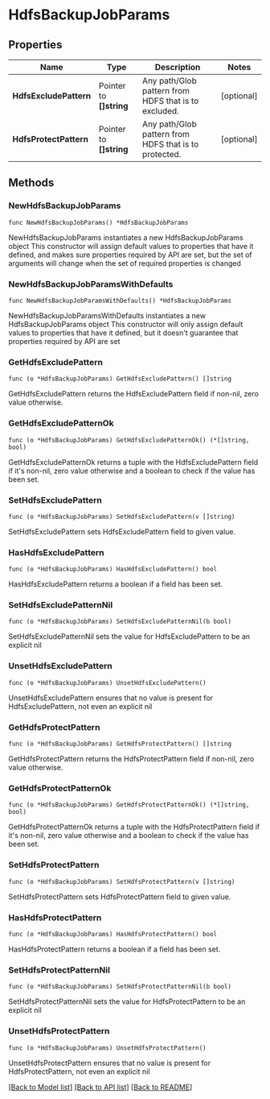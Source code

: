 # HdfsBackupJobParams

## Properties

Name | Type | Description | Notes
------------ | ------------- | ------------- | -------------
**HdfsExcludePattern** | Pointer to **[]string** | Any path/Glob pattern from HDFS that is to excluded. | [optional] 
**HdfsProtectPattern** | Pointer to **[]string** | Any path/Glob pattern from HDFS that is to protected. | [optional] 

## Methods

### NewHdfsBackupJobParams

`func NewHdfsBackupJobParams() *HdfsBackupJobParams`

NewHdfsBackupJobParams instantiates a new HdfsBackupJobParams object
This constructor will assign default values to properties that have it defined,
and makes sure properties required by API are set, but the set of arguments
will change when the set of required properties is changed

### NewHdfsBackupJobParamsWithDefaults

`func NewHdfsBackupJobParamsWithDefaults() *HdfsBackupJobParams`

NewHdfsBackupJobParamsWithDefaults instantiates a new HdfsBackupJobParams object
This constructor will only assign default values to properties that have it defined,
but it doesn't guarantee that properties required by API are set

### GetHdfsExcludePattern

`func (o *HdfsBackupJobParams) GetHdfsExcludePattern() []string`

GetHdfsExcludePattern returns the HdfsExcludePattern field if non-nil, zero value otherwise.

### GetHdfsExcludePatternOk

`func (o *HdfsBackupJobParams) GetHdfsExcludePatternOk() (*[]string, bool)`

GetHdfsExcludePatternOk returns a tuple with the HdfsExcludePattern field if it's non-nil, zero value otherwise
and a boolean to check if the value has been set.

### SetHdfsExcludePattern

`func (o *HdfsBackupJobParams) SetHdfsExcludePattern(v []string)`

SetHdfsExcludePattern sets HdfsExcludePattern field to given value.

### HasHdfsExcludePattern

`func (o *HdfsBackupJobParams) HasHdfsExcludePattern() bool`

HasHdfsExcludePattern returns a boolean if a field has been set.

### SetHdfsExcludePatternNil

`func (o *HdfsBackupJobParams) SetHdfsExcludePatternNil(b bool)`

 SetHdfsExcludePatternNil sets the value for HdfsExcludePattern to be an explicit nil

### UnsetHdfsExcludePattern
`func (o *HdfsBackupJobParams) UnsetHdfsExcludePattern()`

UnsetHdfsExcludePattern ensures that no value is present for HdfsExcludePattern, not even an explicit nil
### GetHdfsProtectPattern

`func (o *HdfsBackupJobParams) GetHdfsProtectPattern() []string`

GetHdfsProtectPattern returns the HdfsProtectPattern field if non-nil, zero value otherwise.

### GetHdfsProtectPatternOk

`func (o *HdfsBackupJobParams) GetHdfsProtectPatternOk() (*[]string, bool)`

GetHdfsProtectPatternOk returns a tuple with the HdfsProtectPattern field if it's non-nil, zero value otherwise
and a boolean to check if the value has been set.

### SetHdfsProtectPattern

`func (o *HdfsBackupJobParams) SetHdfsProtectPattern(v []string)`

SetHdfsProtectPattern sets HdfsProtectPattern field to given value.

### HasHdfsProtectPattern

`func (o *HdfsBackupJobParams) HasHdfsProtectPattern() bool`

HasHdfsProtectPattern returns a boolean if a field has been set.

### SetHdfsProtectPatternNil

`func (o *HdfsBackupJobParams) SetHdfsProtectPatternNil(b bool)`

 SetHdfsProtectPatternNil sets the value for HdfsProtectPattern to be an explicit nil

### UnsetHdfsProtectPattern
`func (o *HdfsBackupJobParams) UnsetHdfsProtectPattern()`

UnsetHdfsProtectPattern ensures that no value is present for HdfsProtectPattern, not even an explicit nil

[[Back to Model list]](../README.md#documentation-for-models) [[Back to API list]](../README.md#documentation-for-api-endpoints) [[Back to README]](../README.md)


